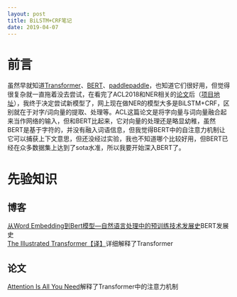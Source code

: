 ```yaml
---
layout: post
title: BiLSTM+CRF笔记
date: 2019-04-07
---  
```

# 前言  
虽然早就知道[Transformer](https://github.com/tensorflow/tensor2tensor)、[BERT](https://github.com/google-research/bert#fine-tuning-with-bert)、[paddlepaddle](https://github.com/PaddlePaddle/LARK/tree/develop/ERNIE)，也知道它们很好用，但觉得很复杂就一直拖着没去尝试，在看完了ACL2018和NER相关的[论文](https://arxiv.org/abs/1805.02023)后（[项目地址](https://github.com/shencunzailaozhang/LatticeLSTM)），我终于决定尝试新模型了，网上现在做NER的模型大多是BiLSTM+CRF，区别就在于对字/词向量的提取、处理等。ACL这篇论文是将字向量与词向量融合起来当作网络的输入，但和BERT比起来，它对向量的处理还是略显幼稚，虽然BERT是基于字符的，并没有融入词语信息，但我觉得BERT中的自注意力机制让它可以捕获上下文意思，但还没经过实验，我也不知道哪个比较好用，但BERT已经在众多数据集上达到了sota水准，所以我要开始深入BERT了。
# 先验知识  
## 博客
[从Word Embedding到Bert模型—自然语言处理中的预训练技术发展史](https://zhuanlan.zhihu.com/p/49271699)BERT发展史    
[The Illustrated Transformer【译】](https://blog.csdn.net/yujianmin1990/article/details/85221271)详细解释了Transformer
## 论文  
[Attention Is All You Need](https://arxiv.org/abs/1706.03762)解释了Transformer中的注意力机制  

